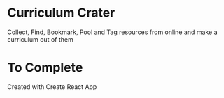 # Curriculum Crater
Collect, Find, Bookmark, Pool and Tag resources from online and make a curriculum out of them

# To Complete

Created with Create React App